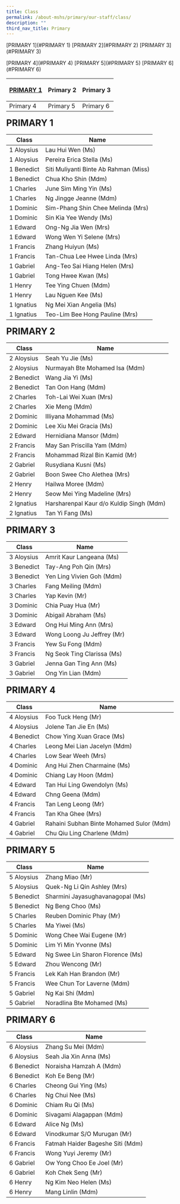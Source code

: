 ```yaml
---
title: Class
permalink: /about-mshs/primary/our-staff/class/
description: ""
third_nav_title: Primary
---
```

[PRIMARY 1](#PRIMARY 1)
[PRIMARY 2](#PRIMARY 2)
[PRIMARY 3](#PRIMARY 3)

[PRIMARY 4](#PRIMARY 4)
[PRIMARY 5](#PRIMARY 5)
[PRIMARY 6](#PRIMARY 6)

<table>
<thead>
  <tr>
    <th><p><a href="https://staging.d2r0kwuamjw0vo.amplifyapp.com/about-mshs/primary/our-staff/class/#PRIMARY%201">
PRIMARY 1
</a></p>

</th>
    <th>Primary 2</th>
    <th>Primary 3</th>
  </tr>
</thead>
<tbody>
  <tr>
    <td>Primary 4</td>
    <td>Primary 5</td>
    <td>Primary 6</td>
  </tr>
</tbody>
</table>


**<font size=5>PRIMARY 1</font><a name="PRIMARY 1"></a>**


<table>
<thead>
  <tr>
    <th>Class</th>
    <th>Name</th>
  </tr>
</thead>
<tbody>
  <tr>
    <td>1 Aloysius</td>
    <td>Lau Hui Wen (Ms)<br></td>
  </tr>
  <tr>
    <td>1 Aloysius</td>
    <td>Pereira Erica Stella (Ms)</td>
  </tr>
  <tr>
    <td> 1 Benedict</td>
    <td>Siti Muliyanti Binte Ab Rahman (Miss)</td>
  </tr>
  <tr>
    <td>1 Benedict</td>
    <td>Chua Kho Shin (Mdm)</td>
  </tr>
  <tr>
    <td>1 Charles</td>
    <td>June Sim Ming Yin (Ms)<br></td>
  </tr>
  <tr>
    <td>1 Charles</td>
    <td>Ng Jingge Jeanne (Mdm)<br></td>
  </tr>
  <tr>
    <td>1 Dominic</td>
    <td>Sim-Phang Shin Chee Melinda (Mrs)<br></td>
  </tr>
  <tr>
    <td> 1 Dominic</td>
    <td>Sin Kia Yee Wendy (Ms) </td>
  </tr>
  <tr>
    <td>1 Edward</td>
    <td>Ong-Ng Jia Wen (Mrs)<br></td>
  </tr>
  <tr>
    <td>1 Edward</td>
    <td>Wong Wen Yi Selene (Mrs)<br></td>
  </tr>
  <tr>
    <td>1 Francis</td>
    <td>Zhang Huiyun (Ms)<br></td>
  </tr>
  <tr>
    <td>1 Francis</td>
    <td>Tan-Chua Lee Hwee Linda (Mrs)<br></td>
  </tr>
  <tr>
    <td>1 Gabriel</td>
    <td>Ang-Teo Sai Hiang Helen (Mrs)<br></td>
  </tr>
  <tr>
    <td>1 Gabriel</td>
    <td>Tong Hwee Kwan (Ms)<br></td>
  </tr>
  <tr>
    <td>1 Henry</td>
    <td>Tee Ying Chuen (Mdm)<br></td>
  </tr>
  <tr>
    <td>1 Henry</td>
    <td>Lau Nguen Kee (Ms)<br></td>
  </tr>
  <tr>
    <td>1 Ignatius</td>
    <td>Ng Mei Xian Angelia (Ms)</td>
  </tr>
  <tr>
    <td>1 Ignatius</td>
    <td>Teo-Lim Bee Hong Pauline (Mrs)</td>
  </tr>
</tbody>
</table>

**<font size=5>PRIMARY 2</font><a name="PRIMARY 2"></a>**


<table>
<thead>
  <tr>
    <th>Class</th>
    <th>Name</th>
  </tr>
</thead>
<tbody>
  <tr>
    <td>2 Aloysius</td>
    <td>Seah Yu Jie (Ms)<br></td>
  </tr>
  <tr>
    <td>2 Aloysius</td>
    <td>Nurmayah Bte Mohamed Isa (Mdm)<br></td>
  </tr>
  <tr>
    <td>2 Benedict</td>
    <td>Wang Jia Yi (Ms)</td>
  </tr>
  <tr>
    <td>2 Benedict</td>
    <td>Tan Oon Hang (Mdm)<br></td>
  </tr>
  <tr>
    <td>2 Charles</td>
    <td>Toh-Lai Wei Xuan (Mrs)<br></td>
  </tr>
  <tr>
    <td>2 Charles</td>
    <td>Xie Meng (Mdm)</td>
  </tr>
  <tr>
    <td>2 Dominic</td>
    <td>Illiyana Mohammad (Ms)</td>
  </tr>
  <tr>
    <td>2 Dominic</td>
    <td>Lee Xiu Mei Gracia (Ms)</td>
  </tr>
  <tr>
    <td>2 Edward</td>
    <td>Hernidiana Mansor (Mdm)</td>
  </tr>
  <tr>
    <td>2 Francis</td>
    <td>May San Priscilla Yam (Mdm)<br></td>
  </tr>
  <tr>
    <td>2 Francis</td>
    <td>Mohammad Rizal Bin Kamid (Mr)<br></td>
  </tr>
  <tr>
    <td>2 Gabriel</td>
    <td>Rusydiana Kusni (Ms)</td>
  </tr>
  <tr>
    <td>2 Gabriel</td>
    <td>Boon Swee Cho Alethea (Mrs)<br></td>
  </tr>
  <tr>
    <td>2 Henry</td>
    <td>Hailwa Moree (Mdm)<br></td>
  </tr>
  <tr>
    <td>2 Henry</td>
    <td>Seow Mei Ying Madeline (Mrs)<br></td>
  </tr>
  <tr>
    <td>2 Ignatius</td>
    <td>Harsharenpal Kaur d/o Kuldip Singh (Mdm)</td>
  </tr>
  <tr>
    <td>2 Ignatius</td>
    <td>Tan Yi Fang (Ms)</td>
  </tr>
</tbody>
</table>

**<font size=5>PRIMARY 3</font><a name="PRIMARY 3"></a>**


<table>
<thead>
  <tr>
    <th>Class</th>
    <th>Name</th>
  </tr>
</thead>
<tbody>
  <tr>
    <td>3 Aloysius</td>
    <td>Amrit Kaur Langeana (Ms)<br></td>
  </tr>
  <tr>
    <td>3 Benedict</td>
    <td>Tay-Ang Poh Qin (Mrs)</td>
  </tr>
  <tr>
    <td>3 Benedict</td>
    <td>Yen Ling Vivien Goh (Mdm)<br></td>
  </tr>
  <tr>
    <td>3 Charles</td>
    <td>Fang Meiling (Mdm)<br></td>
  </tr>
  <tr>
    <td>3 Charles</td>
    <td>Yap Kevin (Mr)<br></td>
  </tr>
  <tr>
    <td>3 Dominic</td>
    <td>Chia Puay Hua (Mr)<br></td>
  </tr>
  <tr>
    <td>3 Dominic</td>
    <td>Abigail Abraham (Ms)</td>
  </tr>
  <tr>
    <td>3 Edward</td>
    <td>Ong Hui Ming Ann (Mrs)<br></td>
  </tr>
  <tr>
    <td>3 Edward</td>
    <td>Wong Loong Ju Jeffrey (Mr)</td>
  </tr>
  <tr>
    <td>3 Francis</td>
    <td>Yew Su Fong (Mdm)<br></td>
  </tr>
  <tr>
    <td> 3 Francis</td>
    <td>Ng Seok Ting Clarissa (Ms)</td>
  </tr>
  <tr>
    <td>3 Gabriel</td>
    <td>Jenna Gan Ting Ann (Ms)<br></td>
  </tr>
  <tr>
    <td>3 Gabriel</td>
    <td>Ong Yin Lian (Mdm)</td>
  </tr>
</tbody>
</table>

**<font size=5>PRIMARY 4</font><a name="PRIMARY 4"></a>**


<table>
<thead>
  <tr>
    <th>Class</th>
    <th>Name</th>
  </tr>
</thead>
<tbody>
  <tr>
    <td>4 Aloysius</td>
    <td>Foo Tuck Heng (Mr)</td>
  </tr>
  <tr>
    <td>4 Aloysius</td>
    <td>Jolene Tan Jie En (Ms)<br></td>
  </tr>
  <tr>
    <td>4 Benedict</td>
    <td>Chow Ying Xuan Grace (Ms)<br></td>
  </tr>
  <tr>
    <td>4 Charles</td>
    <td>Leong Mei Lian Jacelyn (Mdm)</td>
  </tr>
  <tr>
    <td>4 Charles</td>
    <td>Low Sear Weeh (Mrs)</td>
  </tr>
  <tr>
    <td>4 Dominic</td>
    <td>Ang Hui Zhen Charmaine (Ms)</td>
  </tr>
  <tr>
    <td> 4 Dominic</td>
    <td>Chiang Lay Hoon (Mdm) </td>
  </tr>
  <tr>
    <td>4 Edward</td>
    <td>Tan Hui Ling Gwendolyn (Ms)</td>
  </tr>
  <tr>
    <td>4 Edward</td>
    <td>Chng Geena (Mdm)</td>
  </tr>
  <tr>
    <td>4 Francis</td>
    <td>Tan Leng Leong (Mr)</td>
  </tr>
  <tr>
    <td>4 Francis</td>
    <td>Tan Kha Ghee (Mrs)<br></td>
  </tr>
  <tr>
    <td>4 Gabriel</td>
    <td>Rahaini Subhan Binte Mohamed Sulor (Mdm)</td>
  </tr>
  <tr>
    <td>4 Gabriel</td>
    <td>Chu Qiu Ling Charlene (Mdm)</td>
  </tr>
</tbody>
</table>


**<font size=5>PRIMARY 5</font><a name="PRIMARY 5"></a>**

<table>
<thead>
  <tr>
    <th>Class</th>
    <th>Name</th>
  </tr>
</thead>
<tbody>
  <tr>
    <td>5 Aloysius</td>
    <td>Zhang Miao (Mr)</td>
  </tr>
  <tr>
    <td>5 Aloysius</td>
    <td>Quek-Ng Li Qin Ashley (Mrs)</td>
  </tr>
  <tr>
    <td>5 Benedict</td>
    <td>Sharmini Jayasughavanagopal (Ms)<br></td>
  </tr>
  <tr>
    <td>5 Benedict</td>
    <td>Ng Beng Choo (Ms)<br></td>
  </tr>
  <tr>
    <td>5 Charles</td>
    <td>Reuben Dominic Phay (Mr)<br></td>
  </tr>
  <tr>
    <td>5 Charles</td>
    <td>Ma Yiwei (Ms)</td>
  </tr>
  <tr>
    <td>5 Dominic</td>
    <td>Wong Chee Wai Eugene (Mr)<br></td>
  </tr>
  <tr>
    <td>5 Dominic</td>
    <td>Lim Yi Min Yvonne (Ms)<br></td>
  </tr>
  <tr>
    <td>5 Edward</td>
    <td>Ng Swee Lin Sharon Florence (Ms)</td>
  </tr>
  <tr>
    <td>5 Edward</td>
    <td>Zhou Wencong (Mr)<br></td>
  </tr>
  <tr>
    <td>5 Francis</td>
    <td> Lek Kah Han Brandon (Mr)<br></td>
  </tr>
  <tr>
    <td>5 Francis</td>
    <td>Wee Chun Tor Laverne (Mdm)</td>
  </tr>
  <tr>
    <td>5 Gabriel</td>
    <td>Ng Kai Shi (Mdm)</td>
  </tr>
  <tr>
    <td>5 Gabriel</td>
    <td>Noradlina Bte Mohamed (Ms)</td>
  </tr>
</tbody>
</table>

**<font size=5>PRIMARY 6</font><a name="PRIMARY 6"></a>**


<table>
<thead>
  <tr>
    <th>Class</th>
    <th>Name</th>
  </tr>
</thead>
<tbody>
  <tr>
    <td>6 Aloysius</td>
    <td>Zhang Su Mei (Mdm)<br></td>
  </tr>
  <tr>
    <td>6 Aloysius</td>
    <td>Seah Jia Xin Anna (Ms)<br></td>
  </tr>
  <tr>
    <td>6 Benedict</td>
    <td>Noraisha Hamzah A (Mdm)<br></td>
  </tr>
  <tr>
    <td>6 Benedict</td>
    <td>Koh Ee Beng (Mr)<br></td>
  </tr>
  <tr>
    <td>6 Charles</td>
    <td>Cheong Gui Ying (Ms)</td>
  </tr>
  <tr>
    <td>6 Charles</td>
    <td>Ng Chui Nee (Ms)<br></td>
  </tr>
  <tr>
    <td>6 Dominic</td>
    <td>Chiam Ru Qi (Ms)<br></td>
  </tr>
  <tr>
    <td>6 Dominic</td>
    <td>Sivagami Alagappan (Mdm)</td>
  </tr>
  <tr>
    <td>6 Edward</td>
    <td>Alice Ng (Ms)</td>
  </tr>
  <tr>
    <td>6 Edward</td>
    <td>Vinodkumar S/O Murugan (Mr)<br></td>
  </tr>
  <tr>
    <td>6 Francis</td>
    <td>Fatmah Haider Bageshe Siti (Mdm)</td>
  </tr>
  <tr>
    <td>6 Francis</td>
    <td>Wong Yuyi Jeremy (Mr)<br></td>
  </tr>
  <tr>
    <td>6 Gabriel</td>
    <td>Ow Yong Choo Ee Joel (Mr)<br></td>
  </tr>
  <tr>
    <td>6 Gabriel</td>
    <td>Koh Chek Seng (Mr)</td>
  </tr>
  <tr>
    <td> 6 Henry</td>
    <td>Ng Kim Neo Helen (Ms)</td>
  </tr>
  <tr>
    <td> 6 Henry</td>
    <td>Mang Linlin (Mdm)<br></td>
  </tr>
</tbody>
</table>